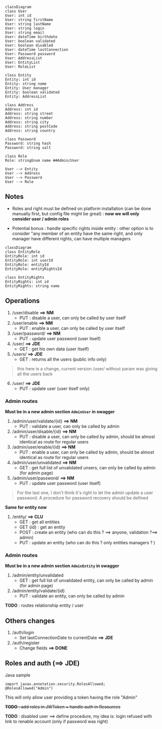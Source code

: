 ```mermaid
classDiagram
class User
User: int id
User: string firstName
User: string lastName
User: string login
User: string email
User: dateTime birthdate
User: boolean validated
User: boolean disabled
User: dateTime lastConnection
User: Password password
User: AddressList
User: EntityList
User: RoleList

class Entity
Entity: int id
Entity: string name
Entity: User manager
Entity: boolean validated
Entity: AddressList

class Address
Address: int id
Address: string street
Address: string number
Address: string city
Address: string postCode
Address: string country

class Password
Password: string hash
Password: string salt

class Role
Role: stringEnum name ##Admin/User

User --> Entity
User --> Address
User --> Password
User --> Role
```

## Notes

- Roles and right must be defined on platform installation (can be done manually first, but config file might be great) : **now we will only consider user / admin roles**

- Potential bonus : handle specific rights inside entity : other option is to consider "any member of an entity have the same right, and only manager have different rights, can have multiple managers

```mermaid
classDiagram
class EntityRole
EntityRole: int id
EntityRole: int userId
EntityRole: entityId
EntityRole: entityRightsId

class EntityRights
EntityRights: int id
EntityRights: string name
```

## Operations

1. /user/disable **==> NM**
    - PUT : disable a user, can only be called by user itself
1. /user/enable **==> NM**
    - PUT : enable a user, can only be called by user itself
5. /user/password/ **==> NM**
    - PUT : update user password (user itself)
4. /user/ **==> JDE**
    - GET : get his own data (user itself)
4. /users/ **==> JDE**
    - GET : returns all the users (public info only)
> this here is a change, current version /user/ without param was giving all the users back
6. /user/ **==> JDE**
    - PUT : update user  (user itself only)

### Admin routes

**Must be in a new admin section `AdminUser` in swagger**

1. /admin/user/validate/{id} **==> NM**
    - PUT : validate a user, can only be called by admin
2. /admin/user/disable/{id} **==> NM**
    - PUT : disable a user, can only be called by admin, should be almost identical as route for regular users
3. /admin/user/enable/{id} **==> NM**
    - PUT : enable a user, can only be called by admin, should be almost identical as route for regular users
4. /admin/user/unvalidated **==> NM**
    - GET : get full list of unvalidated unsers, can only be called by admin (for admin page)
5. /admin/user/password/ **==> NM**
    - PUT : update user password (user itself)
> For the last one, I don't think it's right to let the admin update a user password. A procedure for password recovery should be defined

**Same for entity now**

1. /entity/ **==> CLU**
    - GET : get all entities
    - GET {id} : get an entity
    - POST : create an entity (who can do this ? ==> anyone, validation ?==> admin)
    - PUT : update an entity (who can do this ? only entities managers ? )

### Admin routes

**Must be in a new admin section `AdminEntity` in swagger**

1. /admin/entity/unvalidated
    - GET : get full list of unvalidated entity, can only be called by admin (for admin page)
2. /admin/entity/validate/{id}
    - PUT : validate an entity, can only be called by admin

**TODO** : routes relationship entity / user

## Others changes

1. /auth/login
    - Set lastConnectionDate to currentDate  **==> JDE**
2. /auth/register
    - Change fields **==> DONE**

## Roles and auth (==> JDE)

Java sample 

```
import javax.annotation.security.RolesAllowed;
@RolesAllowed("Admin")
```
This will only allow user providing a token having the role "Admin"

~~**TODO** : add roles in JWToken + handle auth in Resources~~

**TODO** : disabled user ==> define procedure, my idea is:
login refused with link to renable account (only if password was right)

